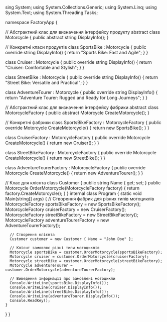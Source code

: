 sing System;
using System.Collections.Generic;
using System.Linq;
using System.Text;
using System.Threading.Tasks;

namespace FactoryApp {

  // Абстрактний клас для визначення інтерфейсу продукту
  abstract class Motorcycle {
    public abstract string DisplayInfo();
  }

  // Конкретні класи продуктів
  class SportsBike : Motorcycle {
    public override string DisplayInfo() {
      return "Sports Bike: Fast and Agile";
    }
  }

  class Cruiser : Motorcycle {
    public override string DisplayInfo() {
      return "Cruiser: Comfortable and Stylish";
    }
  }

  class StreetBike : Motorcycle {
    public override string DisplayInfo() {
      return "Street Bike: Versatile and Practical";
    }
  }

  class AdventureTourer : Motorcycle {
    public override string DisplayInfo() {
      return "Adventure Tourer: Rugged and Ready for Long Journeys";
    }
  }

  // Абстрактний клас для визначення інтерфейсу фабрики
  abstract class MotorcycleFactory {
    public abstract Motorcycle CreateMotorcycle();
  }

  // Конкретні фабрики
  class SportsBikeFactory : MotorcycleFactory {
    public override Motorcycle CreateMotorcycle() {
      return new SportsBike();
    }
  }

  class CruiserFactory : MotorcycleFactory {
    public override Motorcycle CreateMotorcycle() {
      return new Cruiser();
    }
  }

  class StreetBikeFactory : MotorcycleFactory {
    public override Motorcycle CreateMotorcycle() {
      return new StreetBike();
    }
  }

  class AdventureTourerFactory : MotorcycleFactory {
    public override Motorcycle CreateMotorcycle() {
      return new AdventureTourer();
    }
  }

  // Клас для клієнта
  class Customer {
    public string Name { get; set; }
    public Motorcycle OrderMotorcycle(MotorcycleFactory factory) {
      return factory.CreateMotorcycle();
    }
  }
  internal class Program {
    static void Main(string[] args) {
      // Створення фабрик для різних типів мотоциклів
      MotorcycleFactory sportsBikeFactory = new SportsBikeFactory();
      MotorcycleFactory cruiserFactory = new CruiserFactory();
      MotorcycleFactory streetBikeFactory = new StreetBikeFactory();
      MotorcycleFactory adventureTourerFactory = new AdventureTourerFactory();

      // Створення клієнта
      Customer customer = new Customer { Name = "John Doe" };

      // Клієнт замовляє різні типи мотоциклів
      Motorcycle sportsBike = customer.OrderMotorcycle(sportsBikeFactory);
      Motorcycle cruiser = customer.OrderMotorcycle(cruiserFactory);
      Motorcycle streetBike = customer.OrderMotorcycle(streetBikeFactory);
      Motorcycle adventureTourer = customer.OrderMotorcycle(adventureTourerFactory);

      // Виведення інформації про замовлені мотоцикли
      Console.WriteLine(sportsBike.DisplayInfo());
      Console.WriteLine(cruiser.DisplayInfo());
      Console.WriteLine(streetBike.DisplayInfo());
      Console.WriteLine(adventureTourer.DisplayInfo());
      Console.ReadKey();
    }
  }
}

